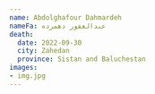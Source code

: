 ```yaml
---
name: Abdolghafour Dahmardeh
nameFa: عبدالغفور دهمرده
death:
  date: 2022-09-30
  city: Zahedan
  province: Sistan and Baluchestan
images:
- img.jpg
---
```

